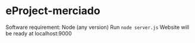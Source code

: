 # eProject-merciado
Software requirement: Node (any version)
Run `node server.js`
Website will be ready at localhost:9000
